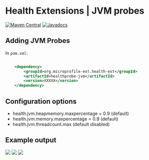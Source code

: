 # Health Extensions | JVM probes

[![Maven Central](https://maven-badges.herokuapp.com/maven-central/org.microprofile-ext.health-ext/healthprobe-jvm/badge.svg)](https://maven-badges.herokuapp.com/maven-central/org.microprofile-ext.health-ext/healthprobe-jvm)
[![Javadocs](https://www.javadoc.io/badge/org.microprofile-ext.health-ext/healthprobe-jvm.svg)](https://www.javadoc.io/doc/org.microprofile-ext.health-ext/healthprobe-jvm)

## Adding JVM Probes

In ```pom.xml```:
    
```xml

    <dependency>
        <groupId>org.microprofile-ext.health-ext</groupId>
        <artifactId>healthprobe-jvm</artifactId>
        <version>XXXXX</version>
    </dependency>

```

## Configuration options

* health.jvm.heapmemory.maxpercentage = 0.9 (default)
* health.jvm.memory.maxpercentage = 0.9 (default)
* health.jvm.threadcount.max (default disabled)

## Example output

![](https://raw.githubusercontent.com/microprofile-extensions/health-ext/master/healthprobe-jvm/screenshot.png)
![](https://raw.githubusercontent.com/microprofile-extensions/health-ext/master/healthprobe-jvm/screenshot_1.png)
![](https://raw.githubusercontent.com/microprofile-extensions/health-ext/master/healthprobe-jvm/screenshot_2.png)